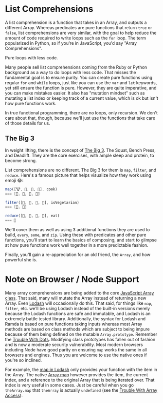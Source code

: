 # List Comprehensions

A list comprehension is a function that takes in an Array, and outputs a different Array. Whereas predicates are pure functions that return `true` or `false`, list comprehensions are very similar, with the goal to help reduce the amount of code required to write loops such as the `for` loop. The term popularized in Python, so if you're in JavaScript, you'd say "Array Comprehensions".

Pure loops with less code.

Many people sell list comprehensions coming from the Ruby or Python background as a way to do loops with less code. That misses the fundamental goal is to ensure purity. You can create pure functions using regular `for` and `while` loops, just like you can use the `var` and `let` keywords, yet still ensure the function is pure. However, they are quite imperative, and you can make mistakes easier. It also has "mutation mindset" such as mutating a list index or keeping track of a current value, which is ok but isn't how pure functions work.

In true functional programming, there are no loops, only recursion. We don't care about that, though, because we'll just use the functions that take care of those details for us.

## The Big 3

In weight lifting, there is the concept of [The Big 3](https://rippedbody.com/the-big-3-routine/). The Squat, Bench Press, and Deadlift. They are the core exercises, with ample sleep and protein, to become strong.

List comprehensions are no different. The Big 3 for them is `map`, `filter`, and `reduce`. Here's a famous picture that helps visualize how they work using emoji 😂:

```javascript
map([🐮, 🥔, 🐔, 🌽], cook)
=== [🍔, 🍟, 🍗, 🍿]

filter([🍔, 🍟, 🍗, 🍿], isVegetarian)
=== [🍟, 🍿]

reduce([🍔, 🍟, 🍗, 🍿], eat)
=== 💩
```

We'll cover them as well as using 3 additional functions they are used to build, `every`, `some`, and `zip`. Using these with predicates and other pure functions, you'll start to learn the basics of composing, and start to glimpse at how pure functions work well together in a more predictable fashion.

Finally, you'll gain a re-appreciation for an old friend, the `Array`, and how powerful she is.

# Note on Browser / Node Support

Many array comprehensions are being added to the core [JavaScript Array class](https://developer.mozilla.org/en-US/docs/Web/JavaScript/Reference/Global_Objects/Array). That said, many will mutate the Array instead of returning a new Array. Even [Lodash](https://lodash.com/docs/4.17.10) will occasionally do this. That said, for things like `map`, `filter`, etc. we'll be using Lodash instead of the built-in versions merely because the Lodash functions are safe and immutable, and Lodash is an extremely battle tested library. Additionally, the syntax for Lodash and Ramda is based on pure functions taking inputs whereas most Array methods are based on class methods which are subject to being impure because of them being defined on the mutable `Array.prototype`. Remember the [Trouble With Dots](part1/trouble_with_dots.md). Modifying class prototypes has fallen out of fashion and is now a moderate security vulnerability. Most modern browsers including Node have good parity on ensuring `map` works the same in all browsers and engines. Thus you are welcome to use the native ones if you're so inclined.

For example, the [map in Lodash](https://lodash.com/docs/4.17.11#map) only provides your function with the item in the Array. The native [Array map](https://developer.mozilla.org/en-US/docs/Web/JavaScript/Reference/Global_Objects/Array/map) however provides the item, the current index, and a reference to the original Array that is being iterated over. That index is very useful in some cases. Just be careful when you go `theArray.map` that `theArray` is actually `undefined` (see the [Trouble With Array Access](../part2/trouble_with_array_access.md)).
